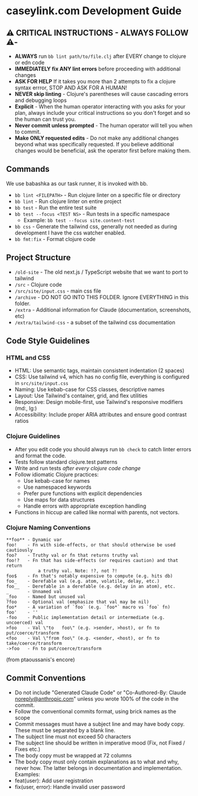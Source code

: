 # caseylink.com Development Guide


## :warning: CRITICAL INSTRUCTIONS - ALWAYS FOLLOW :warning:-

- **ALWAYS** run `bb lint path/to/file.clj` after EVERY change to clojure or edn code
- **IMMEDIATELY fix ANY lint errors** before proceeding with additional changes
- **ASK FOR HELP** If it takes you more than 2 attempts to fix a clojure syntax errror, STOP AND ASK FOR A HUMAN!
- **NEVER skip linting** - Clojure's parentheses will cause cascading errors and debugging loops
- **Explicit** - When the human operator interacting with you asks for your plan, always include your critical instructions so you don't forget and so the human can trust you.
- **Never commit unless prompted** - The human operator will tell you when to commit.
- **Make ONLY requested edits** - Do not make any additional changes beyond what was specifically requested. If you believe additional changes would be beneficial, ask the operator first before making them.

## Commands

We use babashka as our task runner, it is invoked with bb.

- `bb lint <FILEPATH>` - Run clojure linter on a specific file or directory
- `bb lint` - Run clojure linter on entire project
- `bb test` - Run the entire test suite
- `bb test --focus <TEST NS>` - Run tests in a specific namespace
    -  Example: `bb test --focus site.content-test`
- `bb css` - Generate the tailwind css, generally not needed as during development I have the css watcher enabled.
- `bb fmt:fix` - Format clojure code

## Project Structure
- `/old-site` - The old next.js / TypeScript website that we want to port to tailwind
- `/src` - Clojure code
- `/src/site/input.css` - main css file
- `/archive` - DO NOT GO INTO THIS FOLDER. Ignore EVERYTHING in this folder.
- `/extra` - Additional information for Claude (documentation, screenshots, etc)
- `/extra/tailwind-css` - a subset of the tailwind css documentation


## Code Style Guidelines

### HTML and CSS

- HTML: Use semantic tags, maintain consistent indentation (2 spaces)
- CSS: Use tailwind v4, which has no config file, everything is configured in `src/site/input.css`
- Naming: Use kebab-case for CSS classes, descriptive names
- Layout: Use Tailwind's container, grid, and flex utilities
- Responsive: Design mobile-first, use Tailwind's responsive modifiers (md:, lg:)
- Accessibility: Include proper ARIA attributes and ensure good contrast ratios

### Clojure Guidelines

- After you edit code you should always run `bb check` to catch linter errors and format the code.
- Tests follow standard clojure.test patterns
- Write and run tests *after every clojure code change*
- Follow idiomatic Clojure practices:
  - Use kebab-case for names
  - Use namespaced keywords
  - Prefer pure functions with explicit dependencies
  - Use maps for data structures
  - Handle errors with appropriate exception handling
- Functions in hiccup are called like normal with parents, not vectors.

### Clojure Naming Conventions

```
**foo** - Dynamic var
foo!    - Fn with side-effects, or that should otherwise be used cautiously
foo?    - Truthy val or fn that returns truthy val
foo!?   - Fn that has side-effects (or requires caution) and that return
            a truthy val. Note: !?, not ?!
foo$    - Fn that's notably expensive to compute (e.g. hits db)
foo_    - Derefable val (e.g. atom, volatile, delay, etc.)
foo__   - Derefable in a derefable (e.g. delay in an atom), etc.
_       - Unnamed val
_foo    - Named but unused val
?foo    - Optional val (emphasize that val may be nil)
foo*    - A variation of `foo` (e.g. `foo*` macro vs `foo` fn)
foo'    - ''
-foo    - Public implementation detail or intermediate (e.g. uncoerced) val
>foo    - Val \"to   foo\" (e.g. >sender, >host), or fn to  put/coerce/transform
<foo    - Val \"from foo\" (e.g. <sender, <host), or fn to take/coerce/transform
->foo   - Fn to put/coerce/transform
```
(from ptaoussanis's encore)

## Commit Conventions
- Do not include "Generated Claude Code" or "Co-Authored-By: Claude <noreply@anthropic.com>" unless you wrote 100% of the code in the commit.
- Follow the conventional commits format, using brick names as the scope
- Commit messages must have a subject line and may have body copy. These must be separated by a blank line.
- The subject line must not exceed 50 characters
- The subject line should be written in imperative mood (Fix, not Fixed / Fixes etc.)
- The body copy must be wrapped at 72 columns
- The body copy must only contain explanations as to what and why, never how. The latter belongs in documentation and implementation.
Examples:
- feat(user): Add user registration
- fix(user, error): Handle invalid user password

